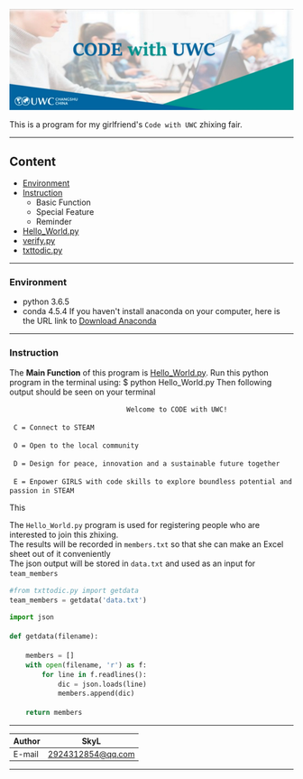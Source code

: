 ![code with uwc](code_with_uwc)

This is a program for my girlfriend's `Code with UWC` zhixing fair.  

***
## Content
* [Environment](#Environment)
* [Instruction](#Instruction)
    * Basic Function
    * Special Feature
    * Reminder
* [Hello_World.py](#Hello_World.py)
* [verify.py](#verify.py)
* [txttodic.py](#txttodic.py)

***
### Environment
* python 3.6.5
* conda 4.5.4
If you haven't install anaconda on your computer, here is the URL link to [Download Anaconda](https://www.anaconda.com/download)

***
### Instruction
The **Main Function** of this program is [Hello_World.py](#Hello_World.py). Run this python program in the terminal using:
  $ python Hello_World.py
Then following output should be seen on your terminal
```
                             Welcome to CODE with UWC!                                 

 C = Connect to STEAM

 O = Open to the local community

 D = Design for peace, innovation and a sustainable future together

 E = Enpower GIRLS with code skills to explore boundless potential and passion in STEAM
```
This






The `Hello_World.py` program is used for registering people who are interested to join this zhixing.  
The results will be recorded in `members.txt` so that she can make an Excel sheet out of it conveniently  
The json output will be stored in `data.txt` and used as an input for `team_members`

```Python
#from txttodic.py import getdata
team_members = getdata('data.txt')
```

```Python
import json

def getdata(filename):

    members = []
    with open(filename, 'r') as f:
        for line in f.readlines():
            dic = json.loads(line)
            members.append(dic)

    return members
```

****

|Author|SkyL|
|---|---
|E-mail|2924312854@qq.com


****

